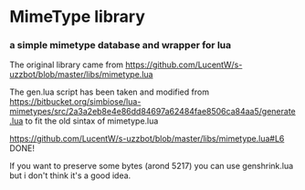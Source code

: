 # MimeType library
### a simple mimetype database and wrapper for lua

The original library came from https://github.com/LucentW/s-uzzbot/blob/master/libs/mimetype.lua

The gen.lua script has been taken and modified from https://bitbucket.org/simbiose/lua-mimetypes/src/2a3a2eb8e4e86dd84697a62484fae8506ca84aa5/generate.lua to fit the old sintax of mimetype.lua

https://github.com/LucentW/s-uzzbot/blob/master/libs/mimetype.lua#L6 DONE!

If you want to preserve some bytes (arond 5217) you can use genshrink.lua but i don't think it's a good idea.
